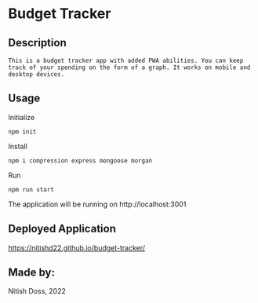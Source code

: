 # Budget Tracker

## Description

    This is a budget tracker app with added PWA abilities. You can keep track of your spending on the form of a graph. It works on mobile and desktop devices.

## Usage

Initialize
```
npm init
```
Install
```
npm i compression express mongoose morgan
```
Run
```
npm run start
```
The application will be running on http://localhost:3001

## Deployed Application
https://nitishd22.github.io/budget-tracker/

## Made by:
Nitish Doss, 2022
